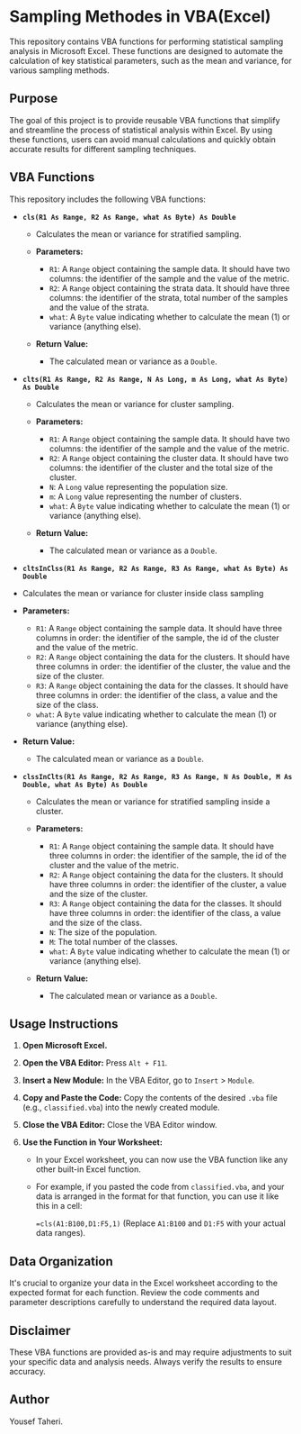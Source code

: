 # Sampling Methodes in VBA(Excel)

This repository contains VBA functions for performing statistical sampling analysis in Microsoft Excel. These functions are designed to automate the calculation of key statistical parameters, such as the mean and variance, for various sampling methods.

## Purpose

The goal of this project is to provide reusable VBA functions that simplify and streamline the process of statistical analysis within Excel. By using these functions, users can avoid manual calculations and quickly obtain accurate results for different sampling techniques.

## VBA Functions

This repository includes the following VBA functions:

*   **`cls(R1 As Range, R2 As Range, what As Byte) As Double`**

    *   Calculates the mean or variance for stratified sampling.

    *   **Parameters:**

        *   `R1`: A `Range` object containing the sample data. It should have two columns:
         the identifier of the sample and the value of the metric.
        *   `R2`: A `Range` object containing the strata data. It should have three columns:
         the identifier of the strata, total number of the samples and the value of the strata.
        *   `what`: A `Byte` value indicating whether to calculate the mean (1) or variance (anything else).

    *   **Return Value:**

        *   The calculated mean or variance as a `Double`.
*   **`clts(R1 As Range, R2 As Range, N As Long, m As Long, what As Byte) As Double`**

    *   Calculates the mean or variance for cluster sampling.

    *   **Parameters:**

        *   `R1`: A `Range` object containing the sample data. It should have two columns:
         the identifier of the sample and the value of the metric.
        *   `R2`: A `Range` object containing the cluster data. It should have two columns:
         the identifier of the cluster and the total size of the cluster.
        *   `N`: A `Long` value representing the population size.
        *   `m`: A `Long` value representing the number of clusters.
        *   `what`: A `Byte` value indicating whether to calculate the mean (1) or variance (anything else).

    *   **Return Value:**

        *   The calculated mean or variance as a `Double`.

*   **`cltsInClss(R1 As Range, R2 As Range, R3 As Range, what As Byte) As Double`**

*  Calculates the mean or variance for cluster inside class sampling

*   **Parameters:**

     *   `R1`: A `Range` object containing the sample data. It should have three columns in order: the identifier of the sample, the id of the cluster and the value of the metric.
    *   `R2`: A `Range` object containing the data for the clusters. It should have three columns in order: the identifier of the cluster,  the value and the size of the cluster.
     *   `R3`: A `Range` object containing the data for the classes. It should have three columns in order: the identifier of the class, a value and the size of the class.
    *   `what`: A `Byte` value indicating whether to calculate the mean (1) or variance (anything else).

*   **Return Value:**

    *   The calculated mean or variance as a `Double`.

*   **`clssInClts(R1 As Range, R2 As Range, R3 As Range, N As Double, M As Double, what As Byte) As Double`**

    *   Calculates the mean or variance for stratified sampling inside a cluster.

    *   **Parameters:**

        *   `R1`: A `Range` object containing the sample data. It should have three columns in order: the identifier of the sample, the id of the cluster and the value of the metric.
        *   `R2`: A `Range` object containing the data for the clusters. It should have three columns in order: the identifier of the cluster, a value and the size of the cluster.
        *   `R3`: A `Range` object containing the data for the classes. It should have three columns in order: the identifier of the class, a value and the size of the class.
        *   `N`: The size of the population.
        *   `M`: The total number of the classes.
        *   `what`: A `Byte` value indicating whether to calculate the mean (1) or variance (anything else).

    *   **Return Value:**

        *   The calculated mean or variance as a `Double`.

## Usage Instructions

1.  **Open Microsoft Excel.**

2.  **Open the VBA Editor:** Press `Alt + F11`.

3.  **Insert a New Module:** In the VBA Editor, go to `Insert` \> `Module`.

4.  **Copy and Paste the Code:** Copy the contents of the desired `.vba` file (e.g., `classified.vba`) into the newly created module.

5.  **Close the VBA Editor:** Close the VBA Editor window.

6.  **Use the Function in Your Worksheet:**

    *   In your Excel worksheet, you can now use the VBA function like any other built-in Excel function.
    *   For example, if you pasted the code from `classified.vba`, and your data is arranged in the format for that function, you can use it like this in a cell:

        `=cls(A1:B100,D1:F5,1)`
        (Replace `A1:B100` and `D1:F5` with your actual data ranges).

## Data Organization

It's crucial to organize your data in the Excel worksheet according to the expected format for each function. Review the code comments and parameter descriptions carefully to understand the required data layout.

## Disclaimer

These VBA functions are provided as-is and may require adjustments to suit your specific data and analysis needs. Always verify the results to ensure accuracy.

## Author

Yousef Taheri.
